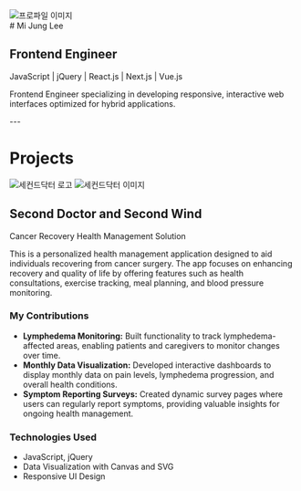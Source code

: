   <div class="profile-container">

  
  <img src="/images/my-image.jpg" alt="프로파일 이미지" class="profile-img">
  <div class="profile-text">
# Mi Jung Lee

## Frontend Engineer

JavaScript | jQuery | React.js | Next.js | Vue.js

Frontend Engineer specializing in developing responsive, interactive web interfaces optimized for hybrid applications.
</div>

</div>
---

# Projects

<div class="container">
<div class="app-img">
  <img src="/images/logo-secondDoctor.png" alt="세컨드닥터 로고" class="img-logo">
  <img src="/images/seconddoctor.png" alt="세컨드닥터 이미지">
</div>
<div class="app-text">
  <h2> Second Doctor and Second Wind </h2>
  <div>Cancer Recovery Health Management Solution</div>
  <p>
    This is a personalized health management application designed to aid individuals recovering from
    cancer surgery. The app focuses on enhancing recovery and quality of life by offering features
    such as health consultations, exercise tracking, meal planning, and blood pressure monitoring.
  </p>
  <h3>My Contributions</h3>
  <ul>
    <li>
      <strong>Lymphedema Monitoring:</strong> Built functionality to track lymphedema-affected areas,
      enabling patients and caregivers to monitor changes over time.
    </li>
    <li>
      <strong>Monthly Data Visualization:</strong> Developed interactive dashboards to display monthly
      data on pain levels, lymphedema progression, and overall health conditions.
    </li>
    <li>
      <strong>Symptom Reporting Surveys:</strong> Created dynamic survey pages where users can
      regularly report symptoms, providing valuable insights for ongoing health management.
    </li>
  </ul>
  <h3>Technologies Used</h3>
  <ul>
    <li>JavaScript, jQuery</li>
    <li>Data Visualization with Canvas and SVG</li>
    <li>Responsive UI Design</li>
  </ul>
  </div>
</div>
